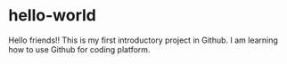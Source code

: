 # hello-world
Hello friends!! This is my first introductory project in Github. 
I am learning how to use Github for coding platform.
